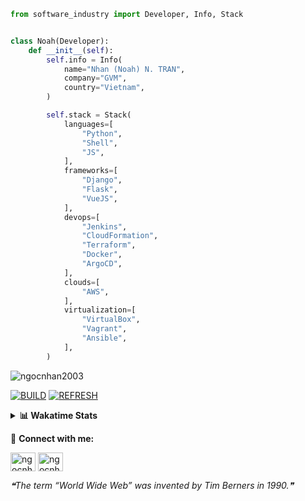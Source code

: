 ```python
from software_industry import Developer, Info, Stack


class Noah(Developer):
    def __init__(self):
        self.info = Info(
            name="Nhan (Noah) N. TRAN",
            company="GVM",
            country="Vietnam",
        )

        self.stack = Stack(
            languages=[
                "Python",
                "Shell",
                "JS",
            ],
            frameworks=[
                "Django",
                "Flask",
                "VueJS",
            ],
            devops=[
                "Jenkins",
                "CloudFormation",
                "Terraform",
                "Docker",
                "ArgoCD",
            ],
            clouds=[
                "AWS",
            ],
            virtualization=[
                "VirtualBox",
                "Vagrant",
                "Ansible",
            ],
        )
```
<img src="https://komarev.com/ghpvc/?username=ngocnhan2003&label=Profile%20views&color=0e75b6&style=flat" alt="ngocnhan2003" /> 

[![BUILD](https://github.com/ngocnhan2003/ngocnhan2003/actions/workflows/001_build.yml/badge.svg)](https://github.com/ngocnhan2003/ngocnhan2003/actions/workflows/001_build.yml)
[![REFRESH](https://github.com/ngocnhan2003/ngocnhan2003/actions/workflows/002_refresh.yml/badge.svg)](https://github.com/ngocnhan2003/ngocnhan2003/actions/workflows/002_refresh.yml)

<details> 
  <summary><b>📊 Wakatime Stats</b></summary>
  <br>
  
<!--START_SECTION:waka-->
![Code Time](http://img.shields.io/badge/Code%20Time-654%20hrs%2036%20mins-blue)

**I'm an Early 🐤** 

```text
🌞 Morning    44 commits     ████░░░░░░░░░░░░░░░░░░░░░   19.38% 
🌆 Daytime    83 commits     █████████░░░░░░░░░░░░░░░░   36.56% 
🌃 Evening    63 commits     ███████░░░░░░░░░░░░░░░░░░   27.75% 
🌙 Night      37 commits     ████░░░░░░░░░░░░░░░░░░░░░   16.3%

```
📅 **I'm Most Productive on Tuesday** 

```text
Monday       42 commits     ████░░░░░░░░░░░░░░░░░░░░░   18.5% 
Tuesday      110 commits    ████████████░░░░░░░░░░░░░   48.46% 
Wednesday    42 commits     ████░░░░░░░░░░░░░░░░░░░░░   18.5% 
Thursday     5 commits      ░░░░░░░░░░░░░░░░░░░░░░░░░   2.2% 
Friday       4 commits      ░░░░░░░░░░░░░░░░░░░░░░░░░   1.76% 
Saturday     9 commits      █░░░░░░░░░░░░░░░░░░░░░░░░   3.96% 
Sunday       15 commits     █░░░░░░░░░░░░░░░░░░░░░░░░   6.61%

```


📊 **This Week I Spent My Time On** 

```text
⌚︎ Time Zone: Asia/Ho_Chi_Minh

💬 Programming Languages: 
Go                       7 hrs 25 mins       ████████████████░░░░░░░░░   65.63% 
YAML                     52 mins             ██░░░░░░░░░░░░░░░░░░░░░░░   7.74% 
SQL                      44 mins             █░░░░░░░░░░░░░░░░░░░░░░░░   6.55% 
JavaScript               29 mins             █░░░░░░░░░░░░░░░░░░░░░░░░   4.29% 
Other                    20 mins             ░░░░░░░░░░░░░░░░░░░░░░░░░   3.02%

🔥 Editors: 
GoLand                   9 hrs 54 mins       ██████████████████████░░░   87.58% 
VS Code                  1 hr 24 mins        ███░░░░░░░░░░░░░░░░░░░░░░   12.42%

💻 Operating System: 
Linux                    11 hrs 19 mins      █████████████████████████   100.0%

```

**I Mostly Code in Python** 

```text
Python                   14 repos            ███████████░░░░░░░░░░░░░░   43.75% 
JavaScript               6 repos             ████░░░░░░░░░░░░░░░░░░░░░   18.75% 
TypeScript               2 repos             █░░░░░░░░░░░░░░░░░░░░░░░░   6.25% 
Kotlin                   2 repos             █░░░░░░░░░░░░░░░░░░░░░░░░   6.25% 
Vue                      2 repos             █░░░░░░░░░░░░░░░░░░░░░░░░   6.25%

```



 Last Updated on 30/11/2022 02:08:35 UTC+7
<!--END_SECTION:waka-->
</details>

🔗 **Connect with me:**

<a href="https://linkedin.com/in/ngocnhan2003" target="blank"><img align="center" src="https://raw.githubusercontent.com/rahuldkjain/github-profile-readme-generator/master/src/images/icons/Social/linked-in-alt.svg" alt="ngocnhan2003" height="30" width="40" /></a>
<a href="https://instagram.com/ngocnhan2003" target="blank"><img align="center" src="https://raw.githubusercontent.com/rahuldkjain/github-profile-readme-generator/master/src/images/icons/Social/instagram.svg" alt="ngocnhan2003" height="30" width="40" /></a>


<!--STARTS_HERE_QUOTE_README-->
<i>❝The term “World Wide Web” was invented by Tim Berners in 1990.❞</i>
<!--ENDS_HERE_QUOTE_README-->
